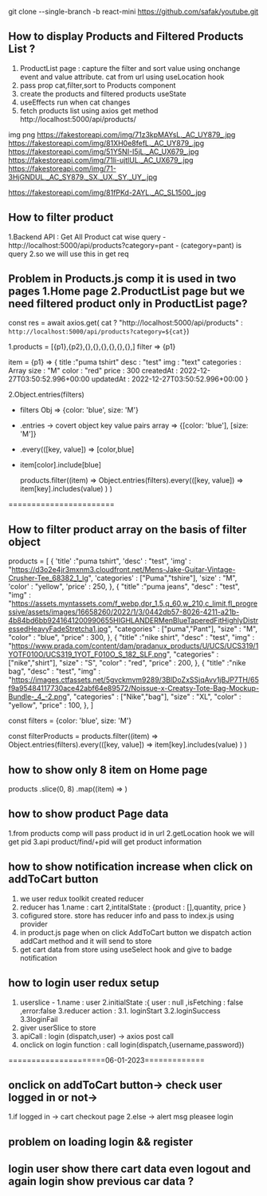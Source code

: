 git clone --single-branch -b react-mini https://github.com/safak/youtube.git


## How to display Products and Filtered Products List ?
1. ProductList page :  capture the filter and sort value using onchange event and value attribute. cat from url using useLocation 
hook
2. pass prop cat,filter,sort to Products component 
3. create the products and filtered products useState
4. useEffects run when cat changes
5. fetch products list using axios get method http://localhost:5000/api/products/

img png
https://fakestoreapi.com/img/71z3kpMAYsL._AC_UY879_.jpg
https://fakestoreapi.com/img/81XH0e8fefL._AC_UY879_.jpg
https://fakestoreapi.com/img/51Y5NI-I5jL._AC_UX679_.jpg
https://fakestoreapi.com/img/71li-ujtlUL._AC_UX679_.jpg
https://fakestoreapi.com/img/71-3HjGNDUL._AC_SY879._SX._UX._SY._UY_.jpg

https://fakestoreapi.com/img/81fPKd-2AYL._AC_SL1500_.jpg



## How to filter product 
1.Backend API : Get All Product cat wise query - http://localhost:5000/api/products?category=pant - (category=pant) is query 
2.so we will use this in get req

## Problem in Products.js comp it is used in two pages 1.Home page 2.ProductList page but we need filtered product only in ProductList page?
 const res = await axios.get(
          cat ? "http://localhost:5000/api/products" :
          `http://localhost:5000/api/products?category=${cat}`)







1.products = [{p1},{p2},{},{},{},{},{},{},] filter => {p1} 

 item = {p1} => {
         title :"puma tshirt"
         desc : "test"
         img : "text"
         categories : Array
         size : "M"
         color : "red"
         price : 300
         createdAt : 2022-12-27T03:50:52.996+00:00
         updatedAt : 2022-12-27T03:50:52.996+00:00
         }

2.Object.entries(filters) 
   - filters Obj => {color: 'blue', size: 'M'}
   - .entries -> covert object key value pairs array =>
    {[color: 'blue'], [size: 'M']}
   - .every(([key, value]) => [color,blue]
   - item[color].include[blue]
      
      products.filter((item) =>
          Object.entries(filters).every(([key, value]) =>
            item[key].includes(value)
          )
        )

=======================

## How to filter product array on the basis of filter object

products = [
    {
        'title' :"puma tshirt",
        'desc' : "test",
        'img' : "https://d3o2e4jr3mxnm3.cloudfront.net/Mens-Jake-Guitar-Vintage-Crusher-Tee_68382_1_lg",
        'categories' : ["Puma","tshire"],
        'size' : "M",
        'color' : "yellow",
        'price' : 250,
    },
    {
        "title" :"puma jeans",
        "desc" : "test",
        "img" : "https://assets.myntassets.com/f_webp,dpr_1.5,q_60,w_210,c_limit,fl_progressive/assets/images/16658260/2022/1/3/0442db57-8026-4211-a21b-4b84bd6bb9241641200990655HIGHLANDERMenBlueTaperedFitHighlyDistressedHeavyFadeStretcha1.jpg",
        "categories" : ["puma","Pant"],
        "size" : "M",
        "color" : "blue",
        "price" : 300,
    },
     {
        "title" :"nike shirt",
        "desc" : "test",
        "img" : "https://www.prada.com/content/dam/pradanux_products/U/UCS/UCS319/1YOTF010O/UCS319_1YOT_F010O_S_182_SLF.png",
        "categories" : ["nike","shirt"],
        "size" : "S",
        "color" : "red",
        "price" : 200,
    },
     {
        "title" :"nike bag",
        "desc" : "test",
        "img" : "https://images.ctfassets.net/5gvckmvm9289/3BlDoZxSSjqAvv1jBJP7TH/65f9a95484117730ace42abf64e89572/Noissue-x-Creatsy-Tote-Bag-Mockup-Bundle-_4_-2.png",
        "categories" : ["Nike","bag"],
        "size" : "XL",
        "color" : "yellow",
        "price" : 100,
    },
   ]

const filters = {color: 'blue', size: 'M'}

const filterProducts = products.filter((item) =>
Object.entries(filters).every(([key, value]) =>
  item[key].includes(value)
)
)

## how to show only 8 item on Home page
products
      .slice(0, 8)
      .map((item) => <Product item={item} key={item.id} />)

## how to show product Page data
1.from products comp will pass product id in url
2.getLocation hook we will get pid
3.api product/find/+pid will get product information


## how to show notification increase when click on addToCart button
1. we user redux toolkit created reducer 
2. reducer has 1.name : cart 2,intitalState : {product : [],quantity, price }
3. cofigured store. store has reducer info and pass to index.js using provider
4. in product.js page when on click AddToCart button we dispatch action addCart method and it will send to store
5. get cart data from store using useSelect hook and give to badge notification


## how to login user redux setup
1. userslice - 1.name : user 
               2.initialState :{  user : null ,isFetching : false ,error:false 
               3.reducer action : 3.1.   loginStart   3.2.loginSuccess 3.3loginFail
2. giver userSlice to store
3. apiCall : login (dispatch,user) -> axios    post call
4. onclick on login function : call login(dispatch,{username,password})
 



=====================06-01-2023=============

## onclick on addToCart button-> check user logged in or not-> 
1.if logged in -> cart checkout page
2.else -> alert msg pleasee login 

## problem on loading login && register 

## login user show there cart data even logout and again login show previous car data ?

